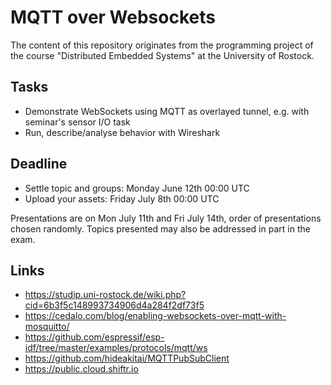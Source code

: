 # MQTT over Websockets
The content of this repository originates from the programming project of the course "Distributed Embedded Systems" at the University of Rostock.

## Tasks
* Demonstrate WebSockets using MQTT as overlayed tunnel, e.g. with seminar's sensor I/O task
* Run, describe/analyse behavior with Wireshark

## Deadline
* Settle topic and groups: Monday June 12th 00:00 UTC
* Upload your assets: Friday July 8th 00:00 UTC
 
Presentations are on Mon July 11th and Fri July 14th, order of presentations chosen randomly. Topics presented may also be addressed in part in the exam.

## Links
* https://studip.uni-rostock.de/wiki.php?cid=6b3f5c148993734906d4a284f2df73f5
* https://cedalo.com/blog/enabling-websockets-over-mqtt-with-mosquitto/
* https://github.com/espressif/esp-idf/tree/master/examples/protocols/mqtt/ws
* https://github.com/hideakitai/MQTTPubSubClient
* https://public.cloud.shiftr.io
